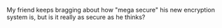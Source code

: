 My friend keeps bragging about how "mega secure" his new encryption system is, but is it really as secure as he thinks?
